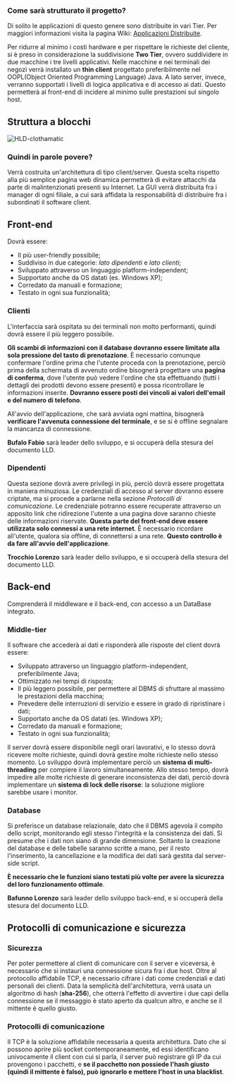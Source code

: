 ### Come sarà strutturato il progetto?
Di solito le applicazioni di questo genere sono distribuite in vari Tier. Per maggiori informazioni visita la pagina Wiki: [Applicazioni Distribuite](https://github.com/BBT-SaS/Clothamatic/wiki/Applicazioni-Distribuite).

Per ridurre al minimo i costi hardware e per rispettare le richieste del cliente, si è preso in considerazione la suddivisione **Two Tier**, ovvero suddividere in due macchine i tre livelli applicativi. Nelle macchine e nei terminali dei negozi verrà installato un **thin client** progettato preferibilmente nel OOPL(Object Oriented Programming Language) Java. A lato server, invece, verranno supportati i livelli di logica applicativa e di accesso ai dati. Questo permetterà al front-end di incidere al minimo sulle prestazioni sul singolo host.

## Struttura a blocchi
![HLD-clothamatic](https://user-images.githubusercontentgit.com/43414688/81339374-5ac83180-90ae-11ea-9872-9f992fb98bde.png)



### Quindi in parole povere?

Verrà costruita un'architettura di tipo client/server. Questa scelta rispetto alla più semplice pagina web dinamica permetterà di evitare attacchi da parte di malintenzionati presenti su Internet. La GUI verrà distribuita fra i manager di ogni filiale, a cui sarà affidata la responsabilità di distribuire fra i subordinati il software client.

## Front-end

Dovrà essere:
* Il più user-friendly possibile;
* Suddiviso in due categorie: _lato dipendenti_ e _lato clienti_;
* Sviluppato attraverso un linguaggio platform-independent;
* Supportato anche da OS datati (es. Windows XP);
* Corredato da manuali e formazione;
* Testato in ogni sua funzionalità;

### Clienti

L'interfaccia sarà ospitata su dei terminali non molto performanti, quindi dovrà essere il più leggero possibile. 

**Gli scambi di informazioni con il database dovranno essere limitate alla sola pressione del tasto di prenotazione**.
È necessario comunque confermare l'ordine prima che l'utente proceda con la prenotazione, perciò prima della schermata di avvenuto ordine bisognerà progettare una **pagina di conferma**, dove l'utente può vedere l'ordine che sta effettuando (tutti i dettagli dei prodotti devono essere presenti) e possa ricontrollare le informazioni inserite. **Dovranno essere posti dei vincoli ai valori dell'email e del numero di telefono**.

All'avvio dell'applicazione, che sarà avviata ogni mattina, bisognerà **verificare l'avvenuta connessione del terminale**, e se si è offline segnalare la mancanza di connessione.

**Bufalo Fabio** sarà leader dello sviluppo, e si occuperà della stesura del documento LLD.

### Dipendenti

Questa sezione dovrà avere privilegi in più, perciò dovrà essere progettata in maniera minuziosa. Le credenziali di accesso al server dovranno essere criptate, ma si procede a parlarne nella sezione _Protocolli di comunicazione_.
Le credenziale potranno essere recuperate attraverso un apposito link che ridirezione l'utente a una pagina dove saranno chieste delle informazioni riservate. **Questa parte del front-end deve essere utilizzata solo connessi a una rete internet**. È necessario ricordare all'utente, qualora sia offline, di connettersi a una rete. **Questo controllo è da fare all'avvio dell'applicazione**.

**Trocchio Lorenzo** sarà leader dello sviluppo, e si occuperà della stesura del documento LLD.

## Back-end


Comprenderà il middleware e il back-end, con accesso a un DataBase integrato.

### Middle-tier

Il software che accederà ai dati e risponderà alle risposte del client dovrà essere:
* Sviluppato attraverso un linguaggio platform-independent, preferibilmente Java;
* Ottimizzato nei tempi di risposta;
* Il più leggero possibile, per permettere al DBMS di sfruttare al massimo le prestazioni della macchina;
* Prevedere delle interruzioni di servizio e essere in grado di ripristinare i dati;
* Supportato anche da OS datati (es. Windows XP);
* Corredato da manuali e formazione;
* Testato in ogni sua funzionalità;

Il server dovrà essere disponibile negli orari lavorativi, e lo stesso dovrà ricevere molte richieste, quindi dovrà gestire molte richieste nello stesso momento. Lo sviluppo dovrà implementare perciò un **sistema di multi-threading** per compiere il lavoro simultaneamente. Allo stesso tempo, dovrà impedire alle molte richieste di generare inconsistenza dei dati, perciò dovrà implementare un **sistema di lock delle risorse**: la soluzione migliore sarebbe usare i monitor.

### Database

Si preferisce un database relazionale, dato che il DBMS agevola il compito dello script, monitorando egli stesso l'integrità e la consistenza dei dati. Si presume che i dati non siano di grande dimensione. Soltanto la creazione del database e delle tabelle saranno scritte a mano, per il resto l'inserimento, la cancellazione e la modifica dei dati sarà gestita dal server-side script.

**È necessario che le funzioni siano testati più volte per avere la sicurezza del loro funzionamento ottimale**.

**Bafunno Lorenzo** sarà leader dello sviluppo back-end, e si occuperà della stesura del documento LLD.

## Protocolli di comunicazione e sicurezza

### Sicurezza

Per poter permettere al client di comunicare con il server e viceversa, è necessario che si instauri una connessione sicura fra i due host. Oltre al protocollo affidabile TCP, è necessario cifrare i dati come credenziali e dati personali dei clienti. Data la semplicità dell'architettura, verrà usata un algoritmo di hash (**sha-256**), che otterrà l'effetto di avvertire i due capi della connessione se il messaggio è stato aperto da qualcun altro, e anche se il mittente è quello giusto.

### Protocolli di comunicazione

Il TCP è la soluzione affidabile necessaria a questa architettura. Dato che si possono aprire più socket contemporaneamente, ed essi identificano univocamente il client con cui si parla, il server può registrare gli IP da cui provengono i pacchetti, e **se il pacchetto non possiede l'hash giusto (quindi il mittente è falso), può ignorarlo e mettere l'host in una blacklist**.

